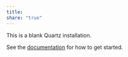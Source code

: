 ```yaml
---
title: 
share: "true"
---
```



This is a blank Quartz installation.

See the [documentation](https://quartz.jzhao.xyz) for how to get started.
